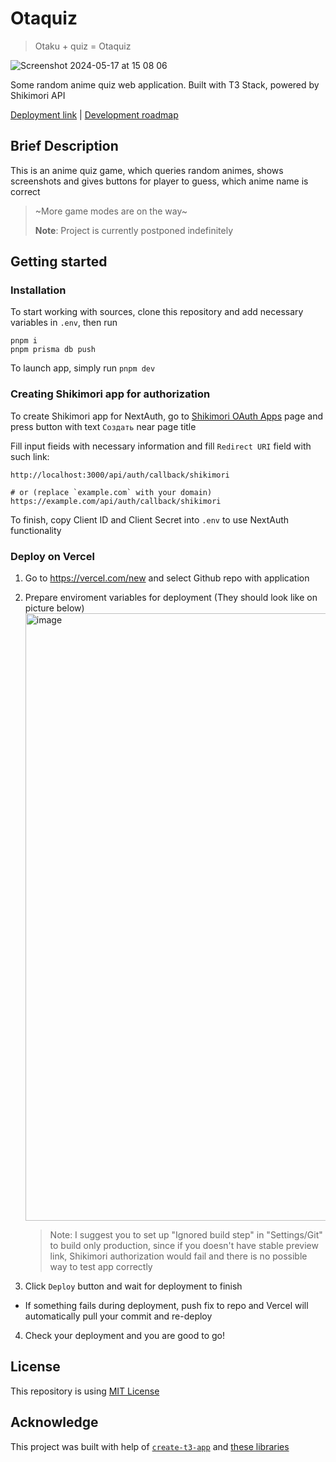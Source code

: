 # Otaquiz

> Otaku + quiz = Otaquiz

![Screenshot 2024-05-17 at 15 08 06](https://github.com/SecondThundeR/otaquiz/assets/36604233/07de8c21-bc3f-4e00-9755-127fa6babcf1)

Some random anime quiz web application. Built with T3 Stack, powered by Shikimori API

[Deployment link](https://otaquiz.ru/) | [Development roadmap](https://github.com/users/SecondThundeR/projects/7)

## Brief Description

This is an anime quiz game, which queries random animes, shows screenshots and gives buttons for player to guess, which anime name is correct

> ~More game modes are on the way~
>
> **Note**: Project is currently postponed indefinitely

## Getting started

### Installation

To start working with sources, clone this repository and add necessary variables in `.env`, then run

```shell
pnpm i
pnpm prisma db push
```

To launch app, simply run `pnpm dev`

### Creating Shikimori app for authorization

To create Shikimori app for NextAuth, go to [Shikimori OAuth Apps](https://shikimori.one/oauth/applications) page and press button with text `Создать` near page title

Fill input fieids with necessary information and fill `Redirect URI` field with such link:

```shell
http://localhost:3000/api/auth/callback/shikimori

# or (replace `example.com` with your domain)
https://example.com/api/auth/callback/shikimori
```

To finish, copy Client ID and Client Secret into `.env` to use NextAuth functionality

### Deploy on Vercel

1. Go to <https://vercel.com/new> and select Github repo with application
2. Prepare enviroment variables for deployment (They should look like on picture below)
   <img width="972" alt="image" src="https://github.com/SecondThundeR/otaquiz/assets/36604233/8b0b8785-67d7-4f34-895d-75eea6cce9c9">

   > Note: I suggest you to set up "Ignored build step" in "Settings/Git" to build only production, since if you doesn't have stable preview link, Shikimori authorization would fail and there is no possible way to test app correctly
3. Click `Deploy` button and wait for deployment to finish
  - If something fails during deployment, push fix to repo and Vercel will automatically pull your commit and re-deploy
4. Check your deployment and you are good to go!

## License

This repository is using [MIT License](LICENSE)

## Acknowledge

This project was built with help of [`create-t3-app`](https://create.t3.gg/) and [these libraries](./package.json)
